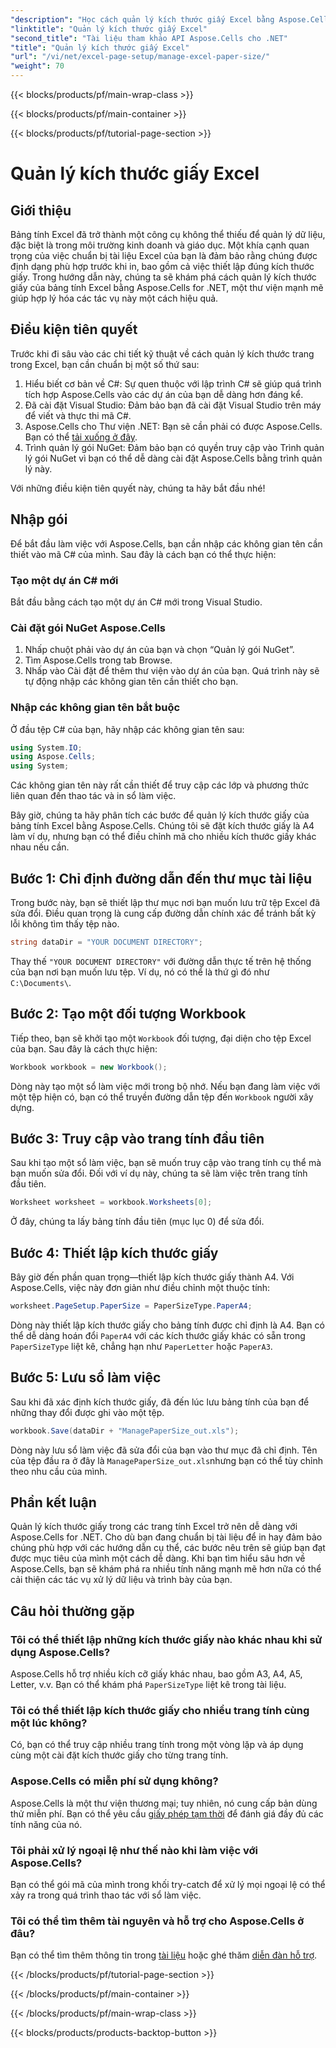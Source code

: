 ```yaml
---
"description": "Học cách quản lý kích thước giấy Excel bằng Aspose.Cells cho .NET. Hướng dẫn này cung cấp hướng dẫn từng bước và ví dụ để tích hợp liền mạch."
"linktitle": "Quản lý kích thước giấy Excel"
"second_title": "Tài liệu tham khảo API Aspose.Cells cho .NET"
"title": "Quản lý kích thước giấy Excel"
"url": "/vi/net/excel-page-setup/manage-excel-paper-size/"
"weight": 70
---
```


{{< blocks/products/pf/main-wrap-class >}}

{{< blocks/products/pf/main-container >}}

{{< blocks/products/pf/tutorial-page-section >}}

# Quản lý kích thước giấy Excel

## Giới thiệu

Bảng tính Excel đã trở thành một công cụ không thể thiếu để quản lý dữ liệu, đặc biệt là trong môi trường kinh doanh và giáo dục. Một khía cạnh quan trọng của việc chuẩn bị tài liệu Excel của bạn là đảm bảo rằng chúng được định dạng phù hợp trước khi in, bao gồm cả việc thiết lập đúng kích thước giấy. Trong hướng dẫn này, chúng ta sẽ khám phá cách quản lý kích thước giấy của bảng tính Excel bằng Aspose.Cells for .NET, một thư viện mạnh mẽ giúp hợp lý hóa các tác vụ này một cách hiệu quả.

## Điều kiện tiên quyết

Trước khi đi sâu vào các chi tiết kỹ thuật về cách quản lý kích thước trang trong Excel, bạn cần chuẩn bị một số thứ sau:

1. Hiểu biết cơ bản về C#: Sự quen thuộc với lập trình C# sẽ giúp quá trình tích hợp Aspose.Cells vào các dự án của bạn dễ dàng hơn đáng kể.
2. Đã cài đặt Visual Studio: Đảm bảo bạn đã cài đặt Visual Studio trên máy để viết và thực thi mã C#.
3. Aspose.Cells cho Thư viện .NET: Bạn sẽ cần phải có được Aspose.Cells. Bạn có thể [tải xuống ở đây](https://releases.aspose.com/cells/net/).
4. Trình quản lý gói NuGet: Đảm bảo bạn có quyền truy cập vào Trình quản lý gói NuGet vì bạn có thể dễ dàng cài đặt Aspose.Cells bằng trình quản lý này.

Với những điều kiện tiên quyết này, chúng ta hãy bắt đầu nhé!

## Nhập gói

Để bắt đầu làm việc với Aspose.Cells, bạn cần nhập các không gian tên cần thiết vào mã C# của mình. Sau đây là cách bạn có thể thực hiện:

### Tạo một dự án C# mới

Bắt đầu bằng cách tạo một dự án C# mới trong Visual Studio.

### Cài đặt gói NuGet Aspose.Cells

1. Nhấp chuột phải vào dự án của bạn và chọn “Quản lý gói NuGet”.
2. Tìm Aspose.Cells trong tab Browse.
3. Nhấp vào Cài đặt để thêm thư viện vào dự án của bạn. Quá trình này sẽ tự động nhập các không gian tên cần thiết cho bạn.

### Nhập các không gian tên bắt buộc

Ở đầu tệp C# của bạn, hãy nhập các không gian tên sau:

```csharp
using System.IO;
using Aspose.Cells;
using System;
```

Các không gian tên này rất cần thiết để truy cập các lớp và phương thức liên quan đến thao tác và in sổ làm việc.

Bây giờ, chúng ta hãy phân tích các bước để quản lý kích thước giấy của bảng tính Excel bằng Aspose.Cells. Chúng tôi sẽ đặt kích thước giấy là A4 làm ví dụ, nhưng bạn có thể điều chỉnh mã cho nhiều kích thước giấy khác nhau nếu cần.

## Bước 1: Chỉ định đường dẫn đến thư mục tài liệu

Trong bước này, bạn sẽ thiết lập thư mục nơi bạn muốn lưu trữ tệp Excel đã sửa đổi. Điều quan trọng là cung cấp đường dẫn chính xác để tránh bất kỳ lỗi không tìm thấy tệp nào.

```csharp
string dataDir = "YOUR DOCUMENT DIRECTORY";
```

Thay thế `"YOUR DOCUMENT DIRECTORY"` với đường dẫn thực tế trên hệ thống của bạn nơi bạn muốn lưu tệp. Ví dụ, nó có thể là thứ gì đó như `C:\Documents\`.

## Bước 2: Tạo một đối tượng Workbook

Tiếp theo, bạn sẽ khởi tạo một `Workbook` đối tượng, đại diện cho tệp Excel của bạn. Sau đây là cách thực hiện:

```csharp
Workbook workbook = new Workbook();
```

Dòng này tạo một sổ làm việc mới trong bộ nhớ. Nếu bạn đang làm việc với một tệp hiện có, bạn có thể truyền đường dẫn tệp đến `Workbook` người xây dựng.

## Bước 3: Truy cập vào trang tính đầu tiên

Sau khi tạo một sổ làm việc, bạn sẽ muốn truy cập vào trang tính cụ thể mà bạn muốn sửa đổi. Đối với ví dụ này, chúng ta sẽ làm việc trên trang tính đầu tiên.

```csharp
Worksheet worksheet = workbook.Worksheets[0];
```

Ở đây, chúng ta lấy bảng tính đầu tiên (mục lục 0) để sửa đổi.

## Bước 4: Thiết lập kích thước giấy

Bây giờ đến phần quan trọng—thiết lập kích thước giấy thành A4. Với Aspose.Cells, việc này đơn giản như điều chỉnh một thuộc tính:

```csharp
worksheet.PageSetup.PaperSize = PaperSizeType.PaperA4;
```

Dòng này thiết lập kích thước giấy cho bảng tính được chỉ định là A4. Bạn có thể dễ dàng hoán đổi `PaperA4` với các kích thước giấy khác có sẵn trong `PaperSizeType` liệt kê, chẳng hạn như `PaperLetter` hoặc `PaperA3`.

## Bước 5: Lưu sổ làm việc

Sau khi đã xác định kích thước giấy, đã đến lúc lưu bảng tính của bạn để những thay đổi được ghi vào một tệp.

```csharp
workbook.Save(dataDir + "ManagePaperSize_out.xls");
```

Dòng này lưu sổ làm việc đã sửa đổi của bạn vào thư mục đã chỉ định. Tên của tệp đầu ra ở đây là `ManagePaperSize_out.xls`nhưng bạn có thể tùy chỉnh theo nhu cầu của mình.

## Phần kết luận

Quản lý kích thước giấy trong các trang tính Excel trở nên dễ dàng với Aspose.Cells for .NET. Cho dù bạn đang chuẩn bị tài liệu để in hay đảm bảo chúng phù hợp với các hướng dẫn cụ thể, các bước nêu trên sẽ giúp bạn đạt được mục tiêu của mình một cách dễ dàng. Khi bạn tìm hiểu sâu hơn về Aspose.Cells, bạn sẽ khám phá ra nhiều tính năng mạnh mẽ hơn nữa có thể cải thiện các tác vụ xử lý dữ liệu và trình bày của bạn.

## Câu hỏi thường gặp

### Tôi có thể thiết lập những kích thước giấy nào khác nhau khi sử dụng Aspose.Cells?
Aspose.Cells hỗ trợ nhiều kích cỡ giấy khác nhau, bao gồm A3, A4, A5, Letter, v.v. Bạn có thể khám phá `PaperSizeType` liệt kê trong tài liệu.

### Tôi có thể thiết lập kích thước giấy cho nhiều trang tính cùng một lúc không?
Có, bạn có thể truy cập nhiều trang tính trong một vòng lặp và áp dụng cùng một cài đặt kích thước giấy cho từng trang tính.

### Aspose.Cells có miễn phí sử dụng không?
Aspose.Cells là một thư viện thương mại; tuy nhiên, nó cung cấp bản dùng thử miễn phí. Bạn có thể yêu cầu [giấy phép tạm thời](https://purchase.aspose.com/temporary-license/) để đánh giá đầy đủ các tính năng của nó.

### Tôi phải xử lý ngoại lệ như thế nào khi làm việc với Aspose.Cells?
Bạn có thể gói mã của mình trong khối try-catch để xử lý mọi ngoại lệ có thể xảy ra trong quá trình thao tác với sổ làm việc.

### Tôi có thể tìm thêm tài nguyên và hỗ trợ cho Aspose.Cells ở đâu?
Bạn có thể tìm thêm thông tin trong [tài liệu](https://reference.aspose.com/cells/net/) hoặc ghé thăm [diễn đàn hỗ trợ](https://forum.aspose.com/c/cells/9).

{{< /blocks/products/pf/tutorial-page-section >}}

{{< /blocks/products/pf/main-container >}}

{{< /blocks/products/pf/main-wrap-class >}}

{{< blocks/products/products-backtop-button >}}